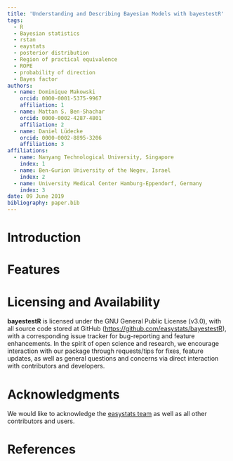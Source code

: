 ```yaml
---
title: 'Understanding and Describing Bayesian Models with bayestestR'
tags:
  - R
  - Bayesian statistics
  - rstan
  - eaystats
  - posterior distribution
  - Region of practical equivalence
  - ROPE
  - probability of direction
  - Bayes factor
authors:
  - name: Dominique Makowski
    orcid: 0000-0001-5375-9967
    affiliation: 1
  - name: Mattan S. Ben-Shachar
    orcid: 0000-0002-4287-4801
    affiliation: 2
  - name: Daniel Lüdecke
    orcid: 0000-0002-8895-3206
    affiliation: 3
affiliations:
  - name: Nanyang Technological University, Singapore
    index: 1
  - name: Ben-Gurion University of the Negev, Israel
    index: 2
  - name: University Medical Center Hamburg-Eppendorf, Germany
    index: 3
date: 09 June 2019
bibliography: paper.bib
---
```


# Introduction


# Features


# Licensing and Availability

**bayestestR** is licensed under the GNU General Public License (v3.0), with all source code stored at GitHub (https://github.com/easystats/bayestestR), with a corresponding issue tracker for bug-reporting and feature enhancements. In the spirit of open science and research, we encourage interaction with our package through requests/tips for fixes, feature updates, as well as general questions and concerns via direct interaction with contributors and developers.

# Acknowledgments

We would like to acknowledge the [easystats team](https://github.com/orgs/easystats/people) as well as all other contributors and users.

# References